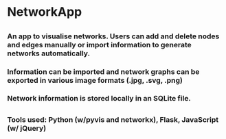 # NetworkApp
##
### An app to visualise networks. Users can add and delete nodes and edges manually or import information to generate networks automatically.
### Information can be imported and network graphs can be exported in various image formats (.jpg, .svg, .png)
### Network information is stored locally in an SQLite file.
##
### Tools used: Python (w/pyvis and networkx), Flask, JavaScript (w/ jQuery)
